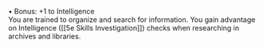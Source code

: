 • Bonus: +1 to Intelligence  
You are trained to organize and search for information. You gain advantage on Intelligence ([[5e Skills Investigation]]) checks when researching in archives and libraries.